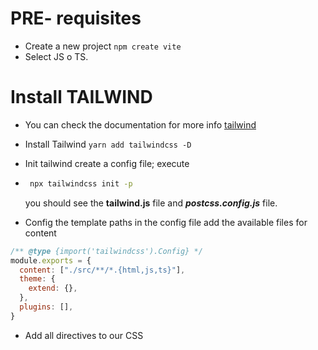 # PRE- requisites
- Create a new project ```npm create vite```
- Select JS o TS.

# Install TAILWIND
- You can check the documentation for more info [tailwind](https://tailwindcss.com/docs/installation)
- Install Tailwind `yarn add tailwindcss -D`
- Init tailwind create a config file; execute
- 
  ```bash 
   npx tailwindcss init -p 
  ``` 
  
  you should see the **tailwind.js** file and ***postcss.config.js*** file. 
- Config the template paths in the config file
add the available files for content
```javascript
/** @type {import('tailwindcss').Config} */
module.exports = {
  content: ["./src/**/*.{html,js,ts}"],
  theme: {
    extend: {},
  },
  plugins: [],
}
```

- Add all directives to our CSS